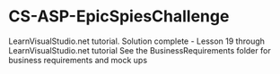 # CS-ASP-EpicSpiesChallenge
LearnVisualStudio.net tutorial. Solution complete - Lesson 19  through LearnVisualStudio.net tutorial
See the BusinessRequirements folder for business requirements and mock ups
